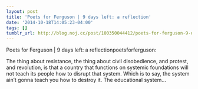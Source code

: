 ```yaml
---
layout: post
title: 'Poets for Ferguson | 9 days left: a reflection'
date: '2014-10-18T14:05:23-04:00'
tags: []
tumblr_url: http://blog.noj.cc/post/100350044412/poets-for-ferguson-9-days-left-a-reflection
---
```

Poets for Ferguson | 9 days left: a reflectionpoetsforferguson:

The thing about resistance, the thing about civil disobedience, and protest, and revolution, is that a country that functions on systemic foundations will not teach its people how to disrupt that system.
Which is to say, the system ain’t gonna teach you how to destroy it.
The educational system…
